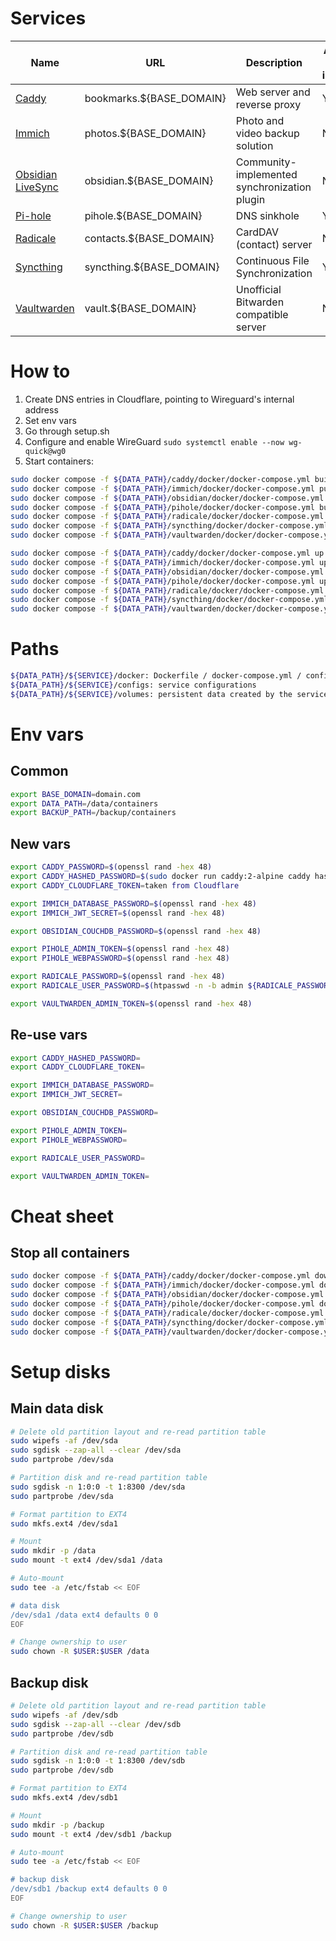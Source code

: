 # Services
| Name | URL | Description | Access to internet |
| --- | --- | --- | --- |
| [Caddy](https://github.com/caddyserver/caddy) | bookmarks.${BASE_DOMAIN} | Web server and reverse proxy | Yes |
| [Immich](https://github.com/immich-app/immich) | photos.${BASE_DOMAIN} | Photo and video backup solution | No |
| [Obsidian LiveSync](https://github.com/vrtmrz/obsidian-livesync) | obsidian.${BASE_DOMAIN} | Community-implemented synchronization plugin | No |
| [Pi-hole](https://github.com/pi-hole/pi-hole) | pihole.${BASE_DOMAIN} | DNS sinkhole | Yes |
| [Radicale](https://github.com/Kozea/Radicale) | contacts.${BASE_DOMAIN} | CardDAV (contact) server | No |
| [Syncthing](https://github.com/syncthing/syncthing) | syncthing.${BASE_DOMAIN} | Continuous File Synchronization | Yes |
| [Vaultwarden](https://github.com/dani-garcia/vaultwarden) | vault.${BASE_DOMAIN} | Unofficial Bitwarden compatible server | No |

# How to
1. Create DNS entries in Cloudflare, pointing to Wireguard's internal address
2. Set env vars
3. Go through setup.sh
4. Configure and enable WireGuard `sudo systemctl enable --now wg-quick@wg0`
5. Start containers:
```bash
sudo docker compose -f ${DATA_PATH}/caddy/docker/docker-compose.yml build --pull --no-cache
sudo docker compose -f ${DATA_PATH}/immich/docker/docker-compose.yml pull
sudo docker compose -f ${DATA_PATH}/obsidian/docker/docker-compose.yml pull
sudo docker compose -f ${DATA_PATH}/pihole/docker/docker-compose.yml build --pull --no-cache
sudo docker compose -f ${DATA_PATH}/radicale/docker/docker-compose.yml build --pull --no-cache
sudo docker compose -f ${DATA_PATH}/syncthing/docker/docker-compose.yml pull
sudo docker compose -f ${DATA_PATH}/vaultwarden/docker/docker-compose.yml pull

sudo docker compose -f ${DATA_PATH}/caddy/docker/docker-compose.yml up -d
sudo docker compose -f ${DATA_PATH}/immich/docker/docker-compose.yml up -d
sudo docker compose -f ${DATA_PATH}/obsidian/docker/docker-compose.yml up -d
sudo docker compose -f ${DATA_PATH}/pihole/docker/docker-compose.yml up -d
sudo docker compose -f ${DATA_PATH}/radicale/docker/docker-compose.yml up -d
sudo docker compose -f ${DATA_PATH}/syncthing/docker/docker-compose.yml up -d
sudo docker compose -f ${DATA_PATH}/vaultwarden/docker/docker-compose.yml up -d
```

# Paths
```bash
${DATA_PATH}/${SERVICE}/docker: Dockerfile / docker-compose.yml / config.env
${DATA_PATH}/${SERVICE}/configs: service configurations
${DATA_PATH}/${SERVICE}/volumes: persistent data created by the services
```

# Env vars
## Common
```bash
export BASE_DOMAIN=domain.com
export DATA_PATH=/data/containers
export BACKUP_PATH=/backup/containers
```

## New vars
```bash
export CADDY_PASSWORD=$(openssl rand -hex 48)
export CADDY_HASHED_PASSWORD=$(sudo docker run caddy:2-alpine caddy hash-password --plaintext ${CADDY_PASSWORD})
export CADDY_CLOUDFLARE_TOKEN=taken from Cloudflare

export IMMICH_DATABASE_PASSWORD=$(openssl rand -hex 48)
export IMMICH_JWT_SECRET=$(openssl rand -hex 48)

export OBSIDIAN_COUCHDB_PASSWORD=$(openssl rand -hex 48)

export PIHOLE_ADMIN_TOKEN=$(openssl rand -hex 48)
export PIHOLE_WEBPASSWORD=$(openssl rand -hex 48)

export RADICALE_PASSWORD=$(openssl rand -hex 48)
export RADICALE_USER_PASSWORD=$(htpasswd -n -b admin ${RADICALE_PASSWORD})

export VAULTWARDEN_ADMIN_TOKEN=$(openssl rand -hex 48)
```

## Re-use vars
```bash
export CADDY_HASHED_PASSWORD=
export CADDY_CLOUDFLARE_TOKEN=

export IMMICH_DATABASE_PASSWORD=
export IMMICH_JWT_SECRET=

export OBSIDIAN_COUCHDB_PASSWORD=

export PIHOLE_ADMIN_TOKEN=
export PIHOLE_WEBPASSWORD=

export RADICALE_USER_PASSWORD=

export VAULTWARDEN_ADMIN_TOKEN=
```

# Cheat sheet
## Stop all containers
```bash
sudo docker compose -f ${DATA_PATH}/caddy/docker/docker-compose.yml down
sudo docker compose -f ${DATA_PATH}/immich/docker/docker-compose.yml down
sudo docker compose -f ${DATA_PATH}/obsidian/docker/docker-compose.yml down
sudo docker compose -f ${DATA_PATH}/pihole/docker/docker-compose.yml down
sudo docker compose -f ${DATA_PATH}/radicale/docker/docker-compose.yml down
sudo docker compose -f ${DATA_PATH}/syncthing/docker/docker-compose.yml down
sudo docker compose -f ${DATA_PATH}/vaultwarden/docker/docker-compose.yml down
```

# Setup disks
## Main data disk
```bash
# Delete old partition layout and re-read partition table
sudo wipefs -af /dev/sda
sudo sgdisk --zap-all --clear /dev/sda
sudo partprobe /dev/sda

# Partition disk and re-read partition table
sudo sgdisk -n 1:0:0 -t 1:8300 /dev/sda
sudo partprobe /dev/sda

# Format partition to EXT4
sudo mkfs.ext4 /dev/sda1

# Mount
sudo mkdir -p /data
sudo mount -t ext4 /dev/sda1 /data

# Auto-mount
sudo tee -a /etc/fstab << EOF

# data disk
/dev/sda1 /data ext4 defaults 0 0
EOF

# Change ownership to user
sudo chown -R $USER:$USER /data
```

## Backup disk
```bash
# Delete old partition layout and re-read partition table
sudo wipefs -af /dev/sdb
sudo sgdisk --zap-all --clear /dev/sdb
sudo partprobe /dev/sdb

# Partition disk and re-read partition table
sudo sgdisk -n 1:0:0 -t 1:8300 /dev/sdb
sudo partprobe /dev/sdb

# Format partition to EXT4
sudo mkfs.ext4 /dev/sdb1

# Mount
sudo mkdir -p /backup
sudo mount -t ext4 /dev/sdb1 /backup

# Auto-mount
sudo tee -a /etc/fstab << EOF

# backup disk
/dev/sdb1 /backup ext4 defaults 0 0
EOF

# Change ownership to user
sudo chown -R $USER:$USER /backup
```